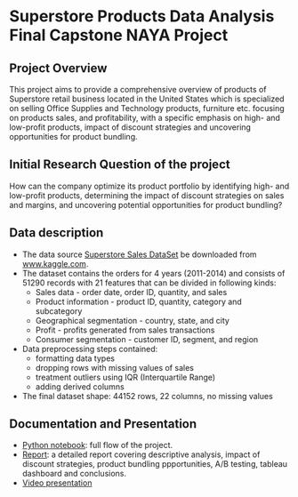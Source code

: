 # Superstore Products Data Analysis Final Capstone NAYA Project

## Project Overview
This project aims to provide a comprehensive overview of products of Superstore retail business located in the United States which is specialized on selling Office Supplies and Technology products, furniture etc. focusing on products sales, and profitability, with a specific emphasis on high- and low-profit products, impact of discount strategies and uncovering opportunities for product bundling.

## Initial Research Question of the project
How can the company optimize its product portfolio by identifying high- and low-profit products, determining the impact of discount strategies on sales and margins, and uncovering potential opportunities for product bundling?

## Data description
- The data source [Superstore Sales DataSet](https://www.kaggle.com/datasets/aashwinkumar/superstore-sales-dataset) be downloaded from  www.kaggle.com. 
- The dataset contains the orders for 4 years (2011-2014) and consists of 51290 records with 21 features that can be divided in following kinds:
  - Sales data - order date, order ID, quantity, and sales
  - Product information - product ID, quantity, category and subcategory
  - Geographical segmentation - country, state, and city
  - Profit - profits generated from sales transactions
  - Consumer segmentation - customer ID, segment, and region
- Data preprocessing steps contained:
  - formatting data types
  - dropping rows with missing values of sales
  - treatment outliers using IQR (Interquartile Range)
  - adding derived columns
- The final dataset shape: 44152 rows, 22 columns, no missing values

## Documentation and Presentation
- [Python notebook](https://github.com/Rina-Irene-arch/Superstore_Products_Data_Analysis/blob/main/Naya_DRA_Final_Project_Rina_Rafalski_Z1_V.ipynb): full flow of the project.
- [Report](https://github.com/Rina-Irene-arch/Superstore_Products_Data_Analysis/blob/main/Naya_DRA_Final_Project_ppt_Rina_Rafalski_L_Fin.pdf): a detailed report covering descriptive analysis, impact of discount strategies, product bundling ppportunities, A/B testing, tableau dashboard and conclusions.
- [Video presentation](https://drive.google.com/file/d/1HYHdTTD_x59mBlcTCrupGxHexRkzMj3w/view?usp=drive_link)
 

